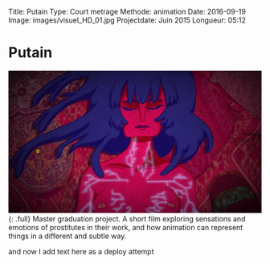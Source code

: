 Title: Putain
Type: Court metrage
Methode: animation
Date: 2016-09-19
Image: images/visuel_HD_01.jpg
Projectdate: Juin 2015
Longueur: 05:12



# Putain
![alt](images/visuel_HD_01.jpg){: .full}
Master graduation project. A short film exploring sensations and emotions of prostitutes in their work, and how animation can represent things in a different and subtle way.

and now I add text here as a deploy attempt
